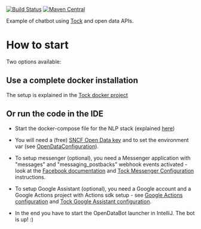[![Build Status](https://travis-ci.org/voyages-sncf-technologies/tock-bot-open-data.png)](https://travis-ci.org/voyages-sncf-technologies/tock-bot-open-data)
[![Maven Central](https://maven-badges.herokuapp.com/maven-central/fr.vsct.tock/tock-bot-open-data/badge.svg)](https://maven-badges.herokuapp.com/maven-central/fr.vsct.tock/tock-bot-open-data)

Example of chatbot using [Tock](https://github.com/voyages-sncf-technologies/tock) and open data APIs.

# How to start

Two options available:

## Use a complete docker installation

The setup is explained in the [Tock docker project](https://github.com/voyages-sncf-technologies/tock-docker#user-content-run-the-open-data-bot-example) 

## Or run the code in the IDE

* Start the docker-compose file for the NLP stack (explained [here](https://github.com/voyages-sncf-technologies/tock-docker#user-content-docker-images-for-tock))

* You will need a (free) [SNCF Open Data key](https://data.sncf.com/) and to set the environment var (see [OpenDataConfiguration](https://github.com/voyages-sncf-technologies/tock-bot-open-data/blob/master/src/main/kotlin/fr/vsct/tock/bot/open/data/OpenDataConfiguration.kt#L29)).

* To setup messenger (optional), you need a Messenger application with "messages" and "messaging_postbacks" webhook events activated - look at the [Facebook documentation](https://developers.facebook.com/docs/messenger-platform/guides/quick-start) and 
[Tock Messenger Configuration](https://github.com/voyages-sncf-technologies/tock/tree/master/bot/connector-messenger) instructions.
        
* To setup Google Assistant (optional), you need a Google account and a Google Actions project with Actions sdk setup - see [Google Actions configuration](https://developers.google.com/actions/sdk/create-a-project)
and  [Tock Google Assistant configuration](https://github.com/voyages-sncf-technologies/tock/tree/master/bot/connector-ga).

* In the end you have to start the OpenDataBot launcher in IntelliJ. The bot is up! :)              